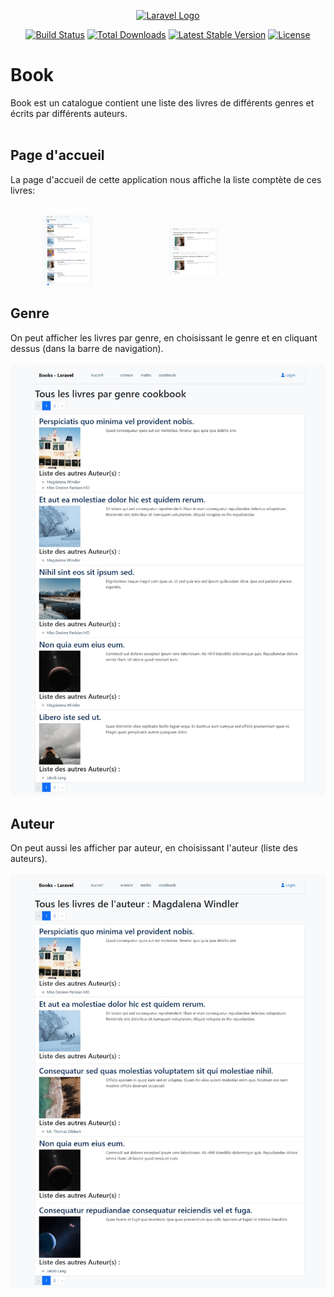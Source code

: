 <p align="center"><a href="https://laravel.com" target="_blank"><img src="https://raw.githubusercontent.com/laravel/art/master/logo-lockup/5%20SVG/2%20CMYK/1%20Full%20Color/laravel-logolockup-cmyk-red.svg" width="400" alt="Laravel Logo"></a></p>

<p align="center">
<a href="https://github.com/laravel/framework/actions"><img src="https://github.com/laravel/framework/workflows/tests/badge.svg" alt="Build Status"></a>
<a href="https://packagist.org/packages/laravel/framework"><img src="https://img.shields.io/packagist/dt/laravel/framework" alt="Total Downloads"></a>
<a href="https://packagist.org/packages/laravel/framework"><img src="https://img.shields.io/packagist/v/laravel/framework" alt="Latest Stable Version"></a>
<a href="https://packagist.org/packages/laravel/framework"><img src="https://img.shields.io/packagist/l/laravel/framework" alt="License"></a>
</p>

# Book
Book est un catalogue contient une liste des livres de différents genres et écrits par différents auteurs.<br><br>
## Page d'accueil

La page d'accueil de cette application nous affiche la liste comptète de ces livres:
<br><br>
<div style="display:flex; justify-content:center; align-item:center; width:100%">
    <div style="width:40%">
        <img src="https://github.com/Sekma/book/blob/main/img_interface/front_home.jpeg" width="40%" alt="">
    </div>
    <div style="display:flex; flex-direction:column; justify-content:center; align-item:center; width:200px">
        <img src="https://github.com/Sekma/book/blob/main/img_interface/front_show_book.jpeg"   width="40%" alt="">
        <img src="https://github.com/Sekma/book/blob/main/img_interface/front_show_book.jpeg"   width="40%" alt="">
    </div>
</div>
        
        
   


## Genre
On peut afficher les livres par genre, en choisissant le genre et en cliquant dessus (dans la barre de navigation).
<br><br>
<img src="https://github.com/Sekma/book/blob/main/img_interface/front_genre.jpeg" alt="">
## Auteur
On peut aussi les afficher par auteur, en choisissant l'auteur (liste des auteurs).
<br><br>
<img src="https://github.com/Sekma/book/blob/main/img_interface/front_author.jpeg" alt="">



